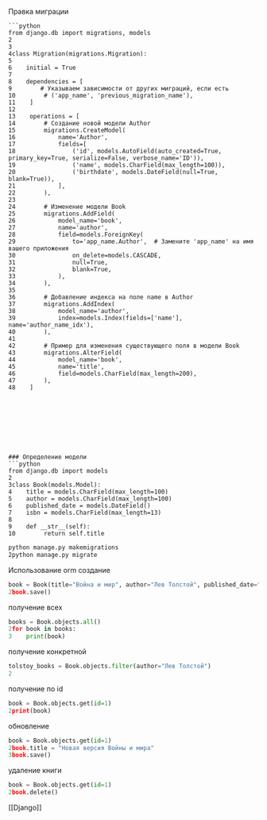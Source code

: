 
Правка миграции
```
```python
from django.db import migrations, models
2
3
4class Migration(migrations.Migration):
5
6    initial = True
7
8    dependencies = [
9        # Указываем зависимости от других миграций, если есть
10        # ('app_name', 'previous_migration_name'),
11    ]
12
13    operations = [
14        # Создание новой модели Author
15        migrations.CreateModel(
16            name='Author',
17            fields=[
18                ('id', models.AutoField(auto_created=True, primary_key=True, serialize=False, verbose_name='ID')),
19                ('name', models.CharField(max_length=100)),
20                ('birthdate', models.DateField(null=True, blank=True)),
21            ],
22        ),
23        
24        # Изменение модели Book
25        migrations.AddField(
26            model_name='book',
27            name='author',
28            field=models.ForeignKey(
29                to='app_name.Author',  # Замените 'app_name' на имя вашего приложения
30                on_delete=models.CASCADE,
31                null=True,
32                blank=True,
33            ),
34        ),
35
36        # Добавление индекса на поле name в Author
37        migrations.AddIndex(
38            model_name='author',
39            index=models.Index(fields=['name'], name='author_name_idx'),
40        ),
41
42        # Пример для изменения существующего поля в модели Book
43        migrations.AlterField(
44            model_name='book',
45            name='title',
46            field=models.CharField(max_length=200),
47        ),
48    ]
```
```








### Определение модели
```python
from django.db import models
2
3class Book(models.Model):
4    title = models.CharField(max_length=100)
5    author = models.CharField(max_length=100)
6    published_date = models.DateField()
7    isbn = models.CharField(max_length=13)
8
9    def __str__(self):
10        return self.title
```

```bash
python manage.py makemigrations
2python manage.py migrate
```

Использование orm
создание
```python
book = Book(title="Война и мир", author="Лев Толстой", published_date="1869-01-01", isbn="1234567890123")
2book.save()
```
получение всех
```python
books = Book.objects.all()
2for book in books:
3    print(book)
```
получение конкретной
```python
tolstoy_books = Book.objects.filter(author="Лев Толстой")
2
```
получение по id
```python
book = Book.objects.get(id=1)
2print(book)
```
обновление
```python
book = Book.objects.get(id=1)
2book.title = "Новая версия Войны и мира"
3book.save()
```
удаление книги
```python
book = Book.objects.get(id=1)
2book.delete()
```



[[Django]]